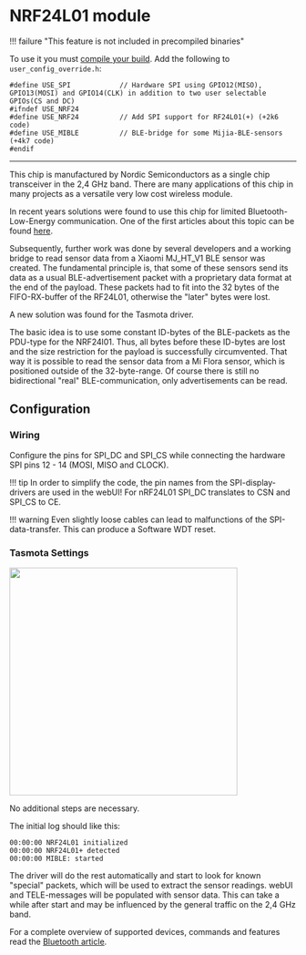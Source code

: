 # NRF24L01 module

!!! failure "This feature is not included in precompiled binaries"
    
To use it you must [compile your build](Compile-your-build). Add the following to `user_config_override.h`:
```
#define USE_SPI            // Hardware SPI using GPIO12(MISO), GPIO13(MOSI) and GPIO14(CLK) in addition to two user selectable GPIOs(CS and DC)
#ifndef USE_NRF24
#define USE_NRF24          // Add SPI support for RF24L01(+) (+2k6 code)
#define USE_MIBLE          // BLE-bridge for some Mijia-BLE-sensors (+4k7 code)
#endif
```
----
  
This chip is manufactured by Nordic Semiconductors as a single chip transceiver in the 2,4 GHz band. There are many applications of this chip in many projects as a versatile very low cost wireless module.  

In recent years solutions were found to use this chip for limited Bluetooth-Low-Energy communication. One of the first articles about this topic can be found [here](https://dmitry.gr/?r=05.Projects&proj=11.%20Bluetooth%20LE%20fakery).
  
Subsequently, further work was done by several developers and a working bridge to read sensor data from a Xiaomi MJ_HT_V1 BLE sensor was created. The fundamental principle is, that some of these sensors send its data as a usual BLE-advertisement packet with a proprietary data format at the end of the payload. These packets had to fit into the 32 bytes of the FIFO-RX-buffer of the RF24L01, otherwise the "later" bytes were lost. 

A new solution was found for the Tasmota driver. 

The basic idea is to use some constant ID-bytes of the BLE-packets as the PDU-type for the NRF24l01. Thus, all bytes before these ID-bytes are lost and the size restriction for the payload is successfully circumvented. That way it is possible to read the sensor data from a Mi Flora sensor, which is positioned outside of the 32-byte-range.
Of course there is still no bidirectional "real" BLE-communication, only advertisements can be read.

## Configuration
### Wiring
Configure the pins for SPI_DC and SPI_CS while connecting the hardware SPI pins 12 - 14 (MOSI, MISO and CLOCK).  

!!! tip
    In order to simplify the code, the pin names from the SPI-display-drivers are used in the webUI! For nRF24L01 SPI_DC translates to CSN and SPI_CS to CE.  
    
!!! warning
    Even slightly loose cables can lead to malfunctions of the SPI-data-transfer. This can produce a Software WDT reset.
   
### Tasmota Settings

<img src="../_media/peripherals/nrf24_config.png" style="width:400px"></img>  
   
No additional steps are necessary.  

The initial log should like this:  
  
```  
00:00:00 NRF24L01 initialized  
00:00:00 NRF24L01+ detected  
00:00:00 MIBLE: started  
```  

The driver will do the rest automatically and start to look for known "special" packets, which will be used to extract the sensor readings.
webUI and TELE-messages will be populated with sensor data.  This can take a while after start and may be influenced by the general traffic on the 2,4 GHz band.  

For a complete overview of supported devices, commands and features read the [Bluetooth article](ble/Bluetooth-Esp8266#ble-sensors-using-nrf24l01).
